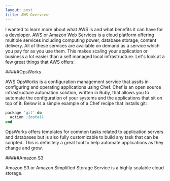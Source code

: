 ```yaml
---
layout: post
title: AWS Overview
---
```


I wanted to learn more about what AWS is and what benefits it can have for a developer. AWS or Amazon Web Services is a cloud platform offering multiple services including computing power, database storage, content delivery. All of these services are available on demand as a service which you pay for as you use them. This makes scaling your application or business a lot easier than a self managed local infrastructure. Let's look at a few great things that AWS offers: 

#####OpsWorks

AWS OpsWorks is a configuration management service that assits in configuring and operating applications using Chef. Chef is an open source infrastructure automation solution, written in Ruby, that allows you to automate the configuration of your systems and the applications that sit on top of it. Below is a simple example of a Chef recipe that installs git:

```ruby
package 'git' do
  action :install
end
``` 

OpsWorks offers templates for common tasks related to application servers and databases but is also fully customizable to build any task that can be scripted. This is definitely a great tool to help automate applications as they change and grow. 

#####Amazon S3

Amazon S3 or Amazon Simplified Storage Service is a highly scalable cloud storage. 


